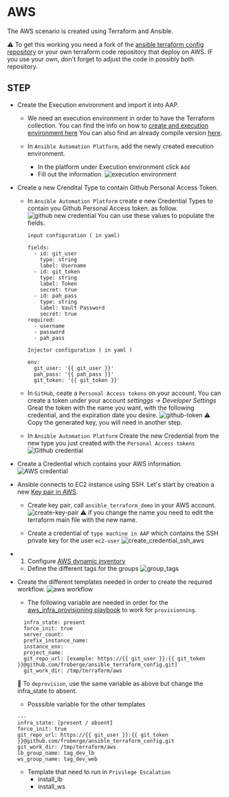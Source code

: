 # AWS 

The AWS scenario is created using Terraform and Ansible.

:warning:  To get this working you need a fork of the [ansible terraform config repository](https://github.com/froberge/ansible_terraform_skeleton) or your own terraform code repository that deploy on AWS. IF you use your own, don't forget to adjust the code in possibly both repository.

## STEP

* Create the Execution environment and import it into AAP.

  * We need an execution environment in order to have the Terraform collection. You can find the info on how to [create and execution environment here](../exec-environment/README.md) You can also find an already compile version [here](https://quay.io/repository/froberge/ansible-terraform-demo).

  * In `Ansible Automation Platform`, add the newly created execution environment.
    *  In the platform under Execution environment click `Add`
    * Fill out the information.
    ![execution environment](images/execution-env.png)

* Create a new Crendital Type to contain Github Personal Access Token.
  *  In `Ansible Automation Platform` create e new Credential Types to contain you Github Personal Access token. as follow.
  ![github new credential](images/aap-github-credential-type.png)
  You can use these values to populate the fields.
      ```script
      input configuration ( in yaml)

      fields:
        - id: git_user
          type: string
          label: Username
        - id: git_token
          type: string
          label: Token
          secret: true
        - id: pah_pass
          type: string
          label: Vault Password
          secret: true
      required:
        - username
        - password
        - pah_pass
      ```

      ```script
      Injector configuration ( in yaml )

      env:
        git_user: '{{ git_user }}'
        pah_pass: '{{ pah_pass }}'
        git_token: '{{ git_token }}'
      ```

  * In `GitHub`, ceate a `Personal Access tokens` on your account. You can create a token under your account _settinggs -> Developer Settings_ Great the token with the name you want, with the following credential, and the expiration date you desire.
  ![github-token](images/github-token.png)
  :warning: Copy the generated key, you will need in another step.

  * In `Ansible Automation Platform` Create the new Credential from the new type you just created with the `Personal Access tokens`
  ![Github credential](images/aap_github-credential-of-new-type.png)


* Create a Credential which contains your AWS information.
![AWS credential](images/AWS-credentials.png)

* Ansible connects to EC2 instance using SSH. Let's start by creation a new [Key pair in AWS](https://docs.aws.amazon.com/servicecatalog/latest/adminguide/getstarted-keypair.html). 

  * Create key pair, call `ansible_terraform_demo` in your AWS account.
  ![create-key-pair](images/create-key-pair.png)
  :warning: if you change the name you need to edit the terraform main  file with the new name.

  * Create a credential of `type machine in AAP` which contains the SSH private key for the user `ec2-user`
  ![create_credential_ssh_aws](images/create-credential-ssh-aws.png)

* 1. Configure [AWS dynamic inventory](https://www.redhat.com/en/blog/configuring-an-aws-dynamic-inventory-with-automation-controller)

  * Define the different tags for the groups 
    ![group_tags](images/dynamic_infra_aws_tags.png)


* Create the different templates needed in order to create the required workflow.
![aws workflow](images/aws-workflow.png)

  * The following variable are needed in order for the [aws_infra_provisioning playbook](../aws_infra_provisioning.yml) to work for `provisionning`.
  ```
    infra_state: present
    force_init: true
    server_count: 
    prefix_instance_name: 
    instance_env: 
    project_name: 
    git_repo_url: [example: https://{{ git_user }}:{{ git_token }}@github.com/froberge/ansible_terraform_config.git]
    git_work_dir: /tmp/terraform/aws
  ```

  :raising_hand: To `deprovision`, use the same variable as above but change the infra_state to absent.

  * Posssible variable for the other templates
  ```script
  ---
  infra_state: [present / absent]
  force_init: true
  git_repo_url: https://{{ git_user }}:{{ git_token }}@github.com/froberge/ansible_terraform_config.git
  git_work_dir: /tmp/terraform/aws
  lb_group_name: tag_dev_lb
  ws_group_name: tag_dev_web
  ```

  * Template that need to run in `Privilege Escalation`
    *  install_lb
    *  install_ws
